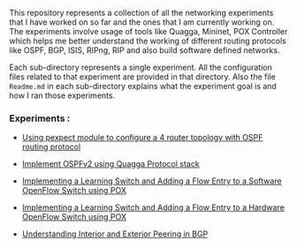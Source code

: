 This repository represents a collection of all the networking experiments that I have worked on so far and the ones that I am currently working on. The experiments involve usage of tools like Quagga, Mininet, POX Controller which helps me better understand the working of different routing protocols like OSPF, BGP, ISIS, RIPng, RIP and also build software defined networks. 

Each sub-directory represents a single experiment. All the configuration files related to that experiment are provided in that directory. Also the file `Readme.md` in each sub-directory explains what the experiment goal is and how I ran those experiments. 


### Experiments : 
* [Using pexpect module to configure a 4 router topology with OSPF routing protocol](https://github.com/ajinkyakadam/NwExperiments/tree/master/ospf-with-pythonscripts)

* [Implement OSPFv2 using Quagga Protocol stack](https://github.com/ajinkyakadam/NwExperiments/blob/master/ospf/Readme.md)

* [Implementing a Learning Switch and Adding a Flow Entry to a Software OpenFlow Switch using POX](https://github.com/ajinkyakadam/NwExperiments/blob/master/learning-switch-pox/Readme.md)

* [Implementing a Learning Switch and Adding a Flow Entry to a Hardware OpenFlow Switch using POX](https://github.com/ajinkyakadam/NwExperiments/blob/master/implement-lswitch-hardware/Readme.md)

* [Understanding Interior and Exterior Peering in BGP](https://github.com/ajinkyakadam/NwExperiments/blob/master/bgp-peering/Readme.md)
